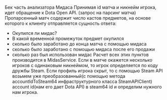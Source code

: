 Бек часть анализатора Мидаса
Принимая id матча и никнейм игрока, идет обращение к Dota Open API. (запрос на парсинг матча)
Пропарсенный матч содержит число кастов предметов, на основе которого к клиенту отправляется сущность ответа:
- Окупился ли мидас?
- В какой временной промежуток предмет окупился
- сколько было заработано до конца матча с помощью мидаса
- сколько было заработано с помощью мидаса после его продажи
- сколько раз был использован мидас
Расчет всех этих пунктов производится в MidasService.
Если в матче окажется несколько игроков с одинаковым никнеймом, то игрок определяется по коду дружбы Steam.
Если профиль игрока скрыт, то с помощью Steam API возьмем уже преобразованный(с помощью метода accountIdToSteam64 инфраструктурного класса SteamAPIClient) account id(нам его дает Dota API) 
в steam64 id и определим нужного нам игрока.
